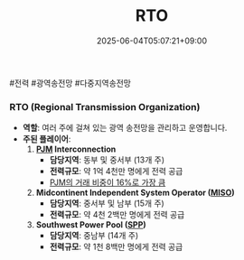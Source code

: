﻿---
title: "RTO"
date: 2025-06-04T05:07:21+09:00
lastmod: 2025-06-04T05:07:21+09:00
type: docs
sidebar:
  open: true
weight: 9
---
<div style="display:none">
  <meta property="article:published_time" content="2025-06-03T20:07:21Z" />
  <meta property="article:modified_time" content="2025-06-03T20:07:21Z" />
</div>
#전력 #광역송전망 #다중지역송전망 

### RTO (Regional Transmission Organization)

- **역할**: 여러 주에 걸쳐 있는 광역 송전망을 관리하고 운영합니다.
- **주된 플레이어**:
    1. **[PJM](/industry-study/pjm/) Interconnection**
        - **담당지역**: 동부 및 중서부 (13개 주)
        - **전력규모**: 약 1억 4천만 명에게 전력 공급
        - [PJM의 거래 비중이 16%로 가장 큼](9.3_미국전력시장분석.pdf#page=12&selection=253,0,268,1&color=yellow)
    2. **Midcontinent Independent System Operator ([MISO](/industry-study/miso/))**
        - **담당지역**: 중서부 및 남부 (15개 주)
        - **전력규모**: 약 4천 2백만 명에게 전력 공급
    3. **Southwest Power Pool ([SPP](/industry-study/spp/))**
        - **담당지역**: 중남부 (14개 주)
        - **전력규모**: 약 1천 8백만 명에게 전력 공급
